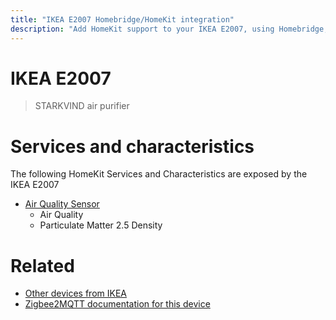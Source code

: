 ```yaml
---
title: "IKEA E2007 Homebridge/HomeKit integration"
description: "Add HomeKit support to your IKEA E2007, using Homebridge, Zigbee2MQTT and homebridge-z2m."
---
```

<!---
This file has been GENERATED using src/docgen/docgen.ts
DO NOT EDIT THIS FILE MANUALLY!
-->
# IKEA E2007
> STARKVIND air purifier


# Services and characteristics
The following HomeKit Services and Characteristics are exposed by
the IKEA E2007

* [Air Quality Sensor](../../air_quality.md)
  * Air Quality
  * Particulate Matter 2.5 Density


# Related
* [Other devices from IKEA](../index.md#ikea)
* [Zigbee2MQTT documentation for this device](https://www.zigbee2mqtt.io/devices/E2007.html)